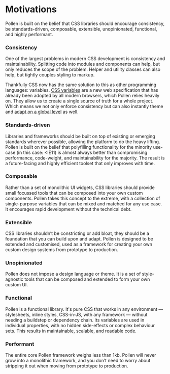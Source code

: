 # Motivations

Pollen is built on the belief that CSS libraries should encourage consistency, be standards-driven, composable, extensible, unopinionated, functional, and highly performant.

### Consistency

One of the largest problems in modern CSS development is consistency and maintainability. Splitting code into modules and components can help, but only reduces the scope of the problem. Helper and utility classes can also help, but tightly couples styling to markup.

Thankfully CSS now has the same solution to this as other programming languages: variables. [CSS variables](https://developer.mozilla.org/en-US/docs/Web/CSS/--\*) are a new web specification that has already been adopted by all modern browsers, which Pollen relies heavily on. They allow us to create a single source of truth for a whole project. Which means we not only enforce consistency but can also instantly theme and [adapt on a global level](https://github.com/peppercornstudio/pollen-docs/tree/36d276304ba5f5bfcca4045de428c219e3e46302/docs/dynamic-theming/README.md) as well.

### Standards-driven

Libraries and frameworks should be built on top of existing or emerging standards wherever possible, allowing the platform to do the heavy lifting. Pollen is built on the belief that polyfilling functionality for the minority use-case (in this case: \<IE11) is almost always better than compromising performance, code-weight, and maintainability for the majority. The result is a future-facing and highly efficient toolset that only improves with time.

### Composable

Rather than a set of monolithic UI widgets, CSS libraries should provide small focussed tools that can be composed into your own custom components. Pollen takes this concept to the extreme, with a collection of single-purpose variables that can be mixed and matched for any use case. It encourages rapid development without the technical debt.

### Extensible

CSS libraries shouldn’t be constricting or add bloat, they should be a foundation that you can build upon and adapt. Pollen is designed to be extended and customised, used as a framework for creating your own custom design systems from prototype to production.

### Unopinionated

Pollen does not impose a design language or theme. It is a set of style-agnostic tools that can be composed and extended to form your own custom UI.&#x20;

### Functional

Pollen is a functional library. It's pure CSS that works in any environment — stylesheets, inline styles, CSS-in-JS, with any framework — without needing a buildstep or dependency chain. Its variables are used in individual properties, with no hidden side-effects or complex behaviour sets. This results in maintainable, scalable, and readable code.

### Performant

The entire core Pollen framework weighs less than 1kb. Pollen will never grow into a monolithic framework, and you don’t need to worry about stripping it out when moving from prototype to production.
